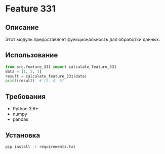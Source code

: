 # Feature 331
## Описание
Этот модуль предоставляет функциональность для обработки данных.
## Использование
```python
from src.feature_331 import calculate_feature_331
data = [1, 2, 3]
result = calculate_feature_331(data)
print(result)  # [2, 4, 6]
```
## Требования
- Python 3.6+
- numpy
- pandas
## Установка
```bash
pip install -r requirements.txt
```